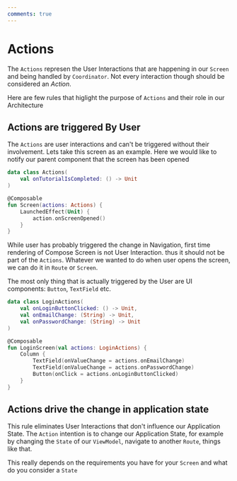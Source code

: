 ```yaml
---
comments: true
---
```


# Actions
The `Actions` represen the User Interactions that are happening in our `Screen` and being handled by `Coordinator`. Not every interaction though should be considered an *Action*.


Here are few rules that higlight the purpose of `Actions` and their role in our Architecture

## Actions are triggered By User
The `Actions` are user interactions and can't be triggered without their involvement. Lets take this screen as an example. Here we would like to notify our parent component that the screen has been opened

```kotlin
data class Actions(
    val onTutorialIsCompleted: () -> Unit
)

@Composable
fun Screen(actions: Actions) {
    LaunchedEffect(Unit) {
        action.onScreenOpened()
    }
}

```
 While user has probably triggered the change in Navigation, first time rendering of Compose Screen is not User Interaction. thus it should not be part of the `Actions`. Whatever we wanted to do when user opens the screen, we can do it in `Route` or `Screen`.


The most only thing that is actually triggered by the User are UI components: `Button`, `TextField` etc.


```kotlin
data class LoginActions(
    val onLoginButtonClicked: () -> Unit,
    val onEmailChange: (String) -> Unit,
    val onPasswordChange: (String) -> Unit
)

@Composable
fun LoginScreen(val actions: LoginActions) {
    Column {
        TextField(onValueChange = actions.onEmailChange)
        TextField(onValueChange = actions.onPasswordChange)
        Button(onClick = actions.onLoginButtonClicked)
    }
}

```

## Actions drive the change in application state
This rule eliminates User Interactions that don't influence our Application State. The `Action` intention is to change our Application State, for example by changing the `State` of our `ViewModel`, navigate to another `Route`, things like that.

This really depends on the requirements you have for your `Screen` and what do you consider a `State` 